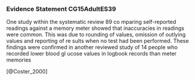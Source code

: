 ### Evidence Statement CG15AdultES39
One study within the systematic review 89 co mparing self-reported readings against a memory meter showed that inaccuracies in readings were common. This was due to rounding of values, omission of outlying values and reporting of re sults when no test had been performed. These findings were confirmed in another reviewed study of 14 people who recorded lower blood gl ucose values in logbook records than meter memories



[@Coster_2000]
